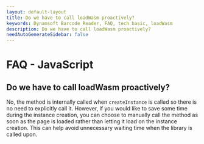 ```yaml
---
layout: default-layout
title: Do we have to call loadWasm proactively?
keywords: Dynamsoft Barcode Reader, FAQ, tech basic, loadWasm
description: Do we have to call loadWasm proactively?
needAutoGenerateSidebar: false
---
```


# FAQ - JavaScript

## Do we have to call loadWasm proactively?

No, the method is internally called when `createInstance` is called so there is no need to explicitly call it. However, if you would like to save some time during the instance creation, you can choose to manually call the method as soon as the page is loaded rather than letting it load on the instance creation. This can help avoid unnecessary waiting time when the library is called upon.
